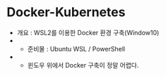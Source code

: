 Docker-Kubernetes
=================
* 개요 : WSL2를 이용한 Docker 환경 구축(Window10)
* * 준비물 : Ubuntu WSL / PowerShell
* * 윈도우 위에서 Docker 구축이 정말 어렵다.
